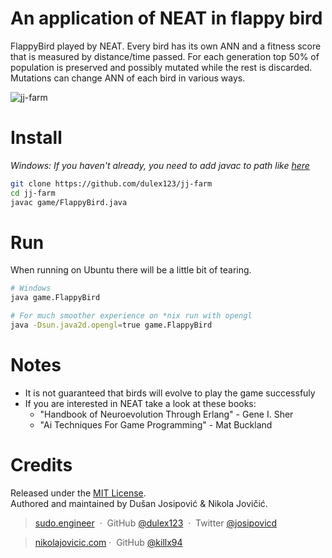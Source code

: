 # An application of NEAT in flappy bird
FlappyBird played by NEAT. Every bird has its own ANN and a fitness score that is measured by distance/time passed. For each generation top 50% of population is preserved and possibly mutated while the rest is discarded. Mutations can change ANN of each bird in various ways. 

 ![jj-farm](https://media.giphy.com/media/R5NDdelv6dzpe/giphy.gif)

# Install
*Windows: If you haven't already, you need to add javac to path like [here](http://stackoverflow.com/questions/37973276/how-to-run-a-java-program-in-cmd)*

```sh
git clone https://github.com/dulex123/jj-farm
cd jj-farm
javac game/FlappyBird.java
```

# Run
When running on Ubuntu there will be a little bit of tearing.
```sh
# Windows
java game.FlappyBird

# For much smoother experience on *nix run with opengl 
java -Dsun.java2d.opengl=true game.FlappyBird
```

# Notes
 - It is not guaranteed that birds will evolve to play the game successfuly
 - If you are interested in NEAT take a look at these books:
   - "Handbook of Neuroevolution Through Erlang" - Gene I. Sher
   - "Ai Techniques For Game Programming" - Mat Buckland
   
# Credits

Released under the [MIT License].<br>
Authored and maintained by Dušan Josipović & Nikola Jovičić.

> [sudo.engineer](http://sudo.engineer) &nbsp;&middot;&nbsp;
> GitHub [@dulex123](https://github.com/dulex123) &nbsp;&middot;&nbsp;
> Twitter [@josipovicd](https://twitter.com/josipovicd)

> [nikolajovicic.com](http://jovicicnikola.com/)&nbsp;&middot;&nbsp;
> GitHub [@killx94](https://github.com/killx94) 


[MIT License]: http://mit-license.org/
